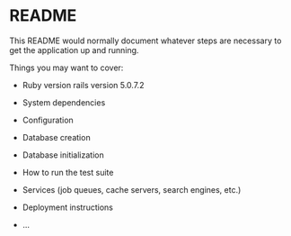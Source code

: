 # README

This README would normally document whatever steps are necessary to get the
application up and running.

Things you may want to cover:

* Ruby version
  rails version 5.0.7.2
  
* System dependencies

* Configuration

* Database creation

* Database initialization

* How to run the test suite

* Services (job queues, cache servers, search engines, etc.)

* Deployment instructions

* ...
